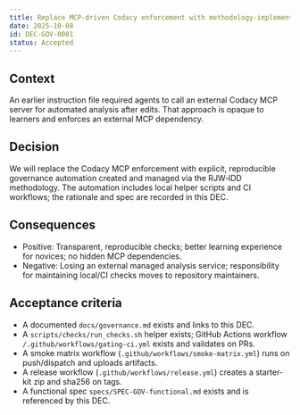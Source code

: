 ```yaml
---
title: Replace MCP-driven Codacy enforcement with methodology-implemented governance automation
date: 2025-10-08
id: DEC-GOV-0001
status: Accepted
---
```


Context
-------
An earlier instruction file required agents to call an external Codacy MCP server for automated analysis after edits. That approach is opaque to learners and enforces an external MCP dependency.

Decision
--------
We will replace the Codacy MCP enforcement with explicit, reproducible governance automation created and managed via the RJW‑IDD methodology. The automation includes local helper scripts and CI workflows; the rationale and spec are recorded in this DEC.

Consequences
------------
- Positive: Transparent, reproducible checks; better learning experience for novices; no hidden MCP dependencies.
- Negative: Losing an external managed analysis service; responsibility for maintaining local/CI checks moves to repository maintainers.

Acceptance criteria
-------------------
- A documented `docs/governance.md` exists and links to this DEC.
- A `scripts/checks/run_checks.sh` helper exists; GitHub Actions workflow `/.github/workflows/gating-ci.yml` exists and validates on PRs.
- A smoke matrix workflow (`.github/workflows/smoke-matrix.yml`) runs on push/dispatch and uploads artifacts.
- A release workflow (`.github/workflows/release.yml`) creates a starter-kit zip and sha256 on tags.
- A functional spec `specs/SPEC-GOV-functional.md` exists and is referenced by this DEC.

